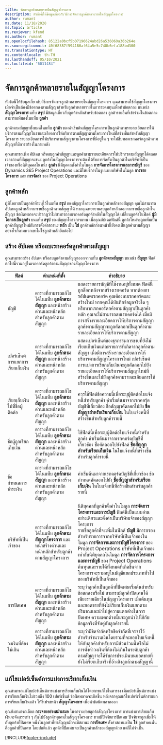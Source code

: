 ```yaml
---
title: จัดการลูกค้าหลายรายในสัญญาโครงการ
description: หัวข้อนี้ให้ข้อมูลเกี่ยวกับวิธีการจัดการลูกค้าหลายรายในสัญญาโครงการ
author: rumant
ms.date: 11/18/2020
ms.topic: article
ms.reviewer: kfend
ms.author: rumant
ms.openlocfilehash: 85122a0bcf5b07196624abd26a536060a36b264e
ms.sourcegitcommit: 40f68387f594180af64a5e5c748b6efa188bd300
ms.translationtype: HT
ms.contentlocale: th-TH
ms.lasthandoff: 05/10/2021
ms.locfileid: "6011484"
---
```

# <a name="manage-multiple-customers-on-project-contracts"></a>จัดการลูกค้าหลายรายในสัญญาโครงการ

หัวข้อนี้ให้ข้อมูลเกี่ยวกับวิธีการจัดการลูกค้าหลายรายในสัญญาโครงการ คุณสามารถใช้สัญญาโครงการเมื่อจำเป็นต้องมีข้อตกลงตามสัญญาสำหรับลูกค้าหลายรายในการระดมทุนเพื่อทำข้อตกลง บนหน้า **สัญญาโครงการ** แท็บ **สรุป** มีข้อมูลเกี่ยวกับลูกค้าหลักสำหรับข้อตกลง ลูกค้ารายอื่นที่เข้าร่วมในข้อตกลงสามารถเพิ่มลงในแท็บ **ลูกค้า**

ลูกค้าตามสัญญาทั้งหมดในแท็บ **ลูกค้า** ของค่าเริ่มต้นสัญญาโครงการเป็นลูกค้าตามรายละเอียดการให้บริการตามสัญญาในรายละเอียดการให้บริการตามสัญญาตามโครงการใหม่ที่สร้างขึ้นสำหรับสัญญาโครงการ รายละเอียดการให้บริการตามสัญญาตามโครงการที่มีอยู่ใด ๆ จะไม่สืบทอดเรกคอร์ดลูกค้าตามสัญญาที่มีการสร้างในภายหลัง

คุณสามารถเพิ่ม อัปเดต หรือลบลูกค้าสัญญาและลูกค้าตามรายละเอียดการให้บริการตามสัญญาได้ตลอดเวลาก่อนที่สัญญาจะชนะ ลูกค้าในสัญญาโครงการจะต้องได้รับการจัดตั้งเป็นลูกค้าในบริษัทที่เป็นเจ้าของหรือนิติบุคคลในหน้า **ลูกค้า** นิติบุคคลตั้งค่าในโมดูล **การจัดการโครงการและการบัญชี** ของ Dynamics 365 Project Operations และมีให้บริการในรูปแบบบริษัทในโมดูล **การขายโครงการ** และ **การจัดส่ง** ของ Project Operations

## <a name="primary-customers"></a>ลูกค้าหลัก

ผู้มีโอกาสเป็นลูกค้าที่ระบุไว้ในแท็บ **สรุป** ของสัญญาโครงการเป็นลูกค้าหลักของสัญญา คุณไม่สามารถอัปเดตลูกค้าหลักจากรายชื่อลูกค้าตามสัญญาได้ หากคุณพยายามลบลูกค้าหลักออกจากรายชื่อลูกค้าในสัญญา ข้อผิดพลาดจะปรากฎว่าไม่สามารถลบเรกคอร์ดลูกค้าหลักในสัญญาได้ เปลี่ยนลูกค้าในฟิลด์ **ผู้มีโอกาสเป็นลูกค้า** บนแท็บ **สรุป** ของสัญญาโครงการแทน เมื่อคุณอัปเดตฟิลด์นี้ ลูกค้าใหม่จะถูกเพิ่มเป็นลูกค้าสัญญาใหม่กับการตั้งค่าสถานะ **หลัก** เป็น **ใช่** ลูกค้าหลักก่อนหน้านี้ยังคงเป็นลูกค้าตามสัญญา อย่างไรก็ตามพวกเขาไม่ใช่ลูกค้าหลักอีกต่อไป

## <a name="create-update-or-delete-a-contract-customer-record"></a>สร้าง อัปเดต หรือลบเรกคอร์ดลูกค้าตามสัญญา

คุุณสามารถสร้าง อัปเดต หรือลบลูกค้าตามสัญญาออกจากแท็บ **ลูกค้าตามสัญญา** บนหน้า **สัญญา** ฟิลด์ต่อไปนี้รวมอยู่ในเรกคอร์ดลูกค้าตามสัญญาของสัญญาโครงการ

| **ฟิลด์** | **ตำแหน่งที่ตั้ง** | **คำอธิบาย** | 
| --- | --- | --- | 
| บัญชี | ตารางที่สามารถแก้ไขได้ในแท็บ **ลูกค้าตามสัญญา** และหน้าสร้างด่วนและหน้าหลักสำหรับลูกค้าตามสัญญา | แสดงรายการบัญชีที่ใช้งานอยู่ทั้งหมด ฟิลด์นี้ถูกล็อกหลังจากสร้างเรกคอร์ด หากต้องการอัปเดตเรกคอร์ด คุณต้องลบเรกคอร์ดและสร้างใหม่ หากคุณได้บันทึกข้อมูลจริงใด ๆ หรือหากเรกคอร์ดกค้าตามสัญญาเป็นลูกค้าหลัก คุณจะไม่สามารถลบเรกคอร์ดได้ เมื่อมีการสร้างรายละเอียดการให้บริการตามสัญญา ลูกค้าตามสัญญาจะถูกคัดลอกเป็นลูกค้าตามรายละเอียดการให้บริการตามสัญญา |
| เปอร์เซ็นต์การแยกการเรียกเก็บเงิน | ตารางที่สามารถแก้ไขได้ในแท็บ **ลูกค้าตามสัญญา** และหน้าสร้างด่วนและหน้าหลักสำหรับลูกค้าตามสัญญา | แสดงเปอร์เซ็นต์ของธุรกรรมการขายที่ยังไม่เรียกเก็บเงินแต่ละรายการที่เกิดจากลูกค้าตามสัญญา เมื่อมีการสร้างรายละเอียดการให้บริการตามสัญญาโครงการใหม่ เปอร์เซ็นต์การแบ่งการเรียกเก็บเงินจะถูกคัดลอกไปยังรายละเอียดการให้บริการตามสัญญาใหม่ที่สร้างขึ้นและไปยังลูกค้าตามรายละเอียดการให้บริการตามสัญญา |
| เรียกเก็บเงินไปที่ชื่อผู้ติดต่อ | ตารางที่สามารถแก้ไขได้ในแท็บ **ลูกค้าตามสัญญา** และหน้าสร้างด่วนและหน้าหลักสำหรับลูกค้าตามสัญญา | ควรใช้ฟิลด์ข้อความนี้เพื่อระบุผู้ติดต่อใบแจ้งหนี้สำหรับลูกค้า ค่าเริ่มต้นมาจากเรกคอร์ดบัญชีที่เกี่ยวข้อง ชื่อสัญญาคัดลอกไปยัง **ชื่อสัญญาสำหรับเรียกเก็บเงิน** ในใบแจ้งหนี้ที่สร้างขึ้นสำหรับลูกค้ารายนี้ |
| ชื่อผู้ถูกเรียกเก็บเงิน | ตารางที่สามารถแก้ไขได้ในแท็บ **ลูกค้าตามสัญญา** และหน้าสร้างด่วนและหน้าหลักสำหรับลูกค้าตามสัญญา | ใช้ฟิลด์นี้เพื่อระบุผู้ติดต่อใบแจ้งหนี้สำหรับลูกค้า ค่าเริ่มต้นมาจากเรกคอร์ดบัญชีที่เกี่ยวข้อง ชื่อคัดลอกไปยังฟิลด์ **ชื่อสัญญาสำหรับเรียกเก็บเงิน** ในใบแจ้งหนี้ที่สร้างขึ้นสำหรับลูกค้ารายนี้ |
| ข้อกำหนดการชำระเงิน | ตารางที่สามารถแก้ไขได้ในแท็บ **ลูกค้าตามสัญญา** และหน้าสร้างด่วนและหน้าหลักสำหรับลูกค้าตามสัญญา | ค่าเริ่มต้นมาจากเรกคอร์ดบัญชีที่เกี่ยวข้อง ข้อกำหนดคัดลอกไปยัง **ชื่อสัญญาสำหรับเรียกเก็บเงิน** ในใบแจ้งหนี้ที่สร้างขึ้นสำหรับลูกค้ารายนี้ |
| บริษัทที่เป็นเจ้าของ | ตารางที่สามารถแก้ไขได้ในแท็บ **ลูกค้าตามสัญญาโครงการ** และหน้าสร้างด่วนและหน้าหลักสำหรับลูกค้าตามสัญญาโครงการ | นิติบุคคลที่ลูกค้าตั้งค่าในโมดูล **การจัดการโครงการและการบัญชี** ฟิลด์นี้เป็นแบบอ่านอย่างเดียวและตั้งค่าเป็นบริษัทเจ้าของสัญญาโครงการ</br>รายชื่อลูกค้าที่จะเพิ่มในฟิลด์ **บัญชี** มีการกรองสำหรับรายการจากบริษัทที่เป็นเจ้าของในโมดูล **การจัดการและการบัญชีโครงการ** ของ Project Operations บริษัทที่เป็นเจ้าของเท่ากับนิติบุคคลในโมดูล **การจัดการโครงการและการบัญชี** ของ Project Operations ต้นทุนและรายได้ทั้งหมดที่เกิดขึ้นจากโครงการจะรวมอยู่ในบัญชีแยกประเภททั่วไปของบริษัทที่เป็นเจ้าของ |
| การปัดเศษ | ตารางที่สามารถแก้ไขได้ในแท็บ **ลูกค้าตามสัญญา** และหน้าสร้างด่วนและหน้าหลักสำหรับลูกค้าตามสัญญา | ระบุว่าลูกค้าเป็นลูกค้าที่ปัดเศษเริ่มต้นสำหรับข้อตกลงหรือไม่ สามารถมีลูกค้าปัดเศษได้เพียงรายเดียวในสัญญาโครงการ เมื่อต้นทุนและยอดขายที่ยังไม่เรียกเก็บเงินแยกตามปริมาณและนำไปสู่ความแตกต่างในการปัดเศษ ความแตกต่างนั้นจะถูกนำไปใช้กับข้อมูลจริงที่จับคู่กับลูกค้ารายนี้ |
| วงเงินที่ต้องไม่เกิน | ตารางที่สามารถแก้ไขได้ในแท็บ **ลูกค้าตามสัญญา** และหน้าสร้างด่วนและหน้าหลักสำหรับลูกค้าตามสัญญา | ระบุว่ามีขีดจำกัดหรือขีดจำกัดที่เจรจาไว้สำหรับจำนวนเงินโดยรวมที่จะออกใบแจ้งหนี้ให้กับลูกค้าสำหรับการมีส่วนร่วมนี้หรือไม่ การตั้งค่าวงเงินที่ต้องไม่เกินในระดับลูกค้าตามสัญญาจะได้รับการประเมินบนยอดขายที่ยังไม่เรียกเก็บจริงที่อ้างอิงลูกค้าตามสัญญานี้ |

## <a name="edit-billing-split-percentages"></a>แก้ไขเปอร์เซ็นต์การแบ่งการเรียกเก็บเงิน

คุณสามารถแก้ไขเปอร์เซ็นต์การแบ่งการเรียกเก็บเงินได้โดยการแก้ไขในตาราง เมื่อเปอร์เซ็นต์การแบ่งการเรียกเก็บเงินไม่รวมถึง 100 เปอร์เซ็นต์ ข้อผิดพลาดจะเกิดขึ้น หลังจากคุณแก้ไขเปอร์เซ็นต์การแยกการเรียกเก็บเงินแล้ว ให้รีเฟรชหน้า **สัญญาโครงการ** เพื่อนำข้อผิดพลาดออก

คุณยังสามารถเลือก **กระจายอย่างสม่ำเสมอ** ในตารางย่อยลูกค้าสัญญาโครงการ การแบ่งการเรียกเก็บเงินจะจัดสรรเท่า ๆ กันไปยังลูกค้าทุกคนในสัญญาโครงการ หากมีปัจจัยการปัดเศษ ปัจจัยจะถูกเพิ่มให้กับลูกค้าที่ปัดเศษ หนึ่งในลูกค้าที่ทำสัญญามักจะมีสถานะ **การปัดเศษ** ตั้งค่าสถานะเป็น **ใช่** ลูกค้าคนนั้นคือลูกค้าที่ปัดเศษ โดยปกติแล้ว ลูกค้าที่ปัดเศษจะเป็นลูกค้าหลักของสัญญาด้วย แต่ก็ไม่จำเป็น


[!INCLUDE[footer-include](../includes/footer-banner.md)]